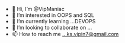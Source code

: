 - 👋 Hi, I’m @VipManiac
- 👀 I’m interested in OOPS and SQL
- 🌱 I’m currently learning ...DEVOPS
- 💞️ I’m looking to collaborate on ...
- 📫 How to reach me ...ks.vipin7@gmail.com

<!---
VipManiac/VipManiac is a ✨ special ✨ repository because its `README.md` (this file) appears on your GitHub profile.
You can click the Preview link to take a look at your changes.
--->
